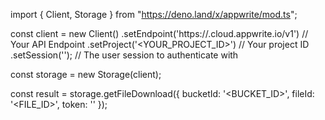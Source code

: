 import { Client, Storage } from "https://deno.land/x/appwrite/mod.ts";

const client = new Client()
    .setEndpoint('https://<REGION>.cloud.appwrite.io/v1') // Your API Endpoint
    .setProject('<YOUR_PROJECT_ID>') // Your project ID
    .setSession(''); // The user session to authenticate with

const storage = new Storage(client);

const result = storage.getFileDownload({
    bucketId: '<BUCKET_ID>',
    fileId: '<FILE_ID>',
    token: '<TOKEN>'
});
